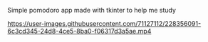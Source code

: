 Simple pomodoro app made with tkinter to help me study

https://user-images.githubusercontent.com/71127112/228356091-6c3cd345-24d8-4ce5-8ba0-f06317d3a5ae.mp4

